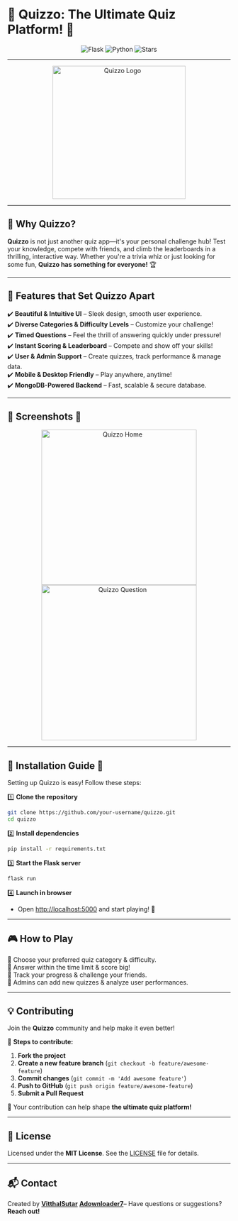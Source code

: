 # 🚀 Quizzo: The Ultimate Quiz Platform! 🎉 

<p align="center">
  <img src="https://img.shields.io/badge/Flask-000000?logo=flask&logoColor=white&style=for-the-badge" alt="Flask">
  <img src="https://img.shields.io/badge/Python-3776AB?logo=python&logoColor=white&style=for-the-badge" alt="Python">
  <img src="https://img.shields.io/github/stars/your-username/quizzo?style=for-the-badge" alt="Stars">
</p>

---

<p align="center">
  <img src="https://user-images.githubusercontent.com/674621/209432385-1e2e2e2e-1e2e-4e2e-8e2e-1e2e2e2e2e2e.png" width="300" alt="Quizzo Logo"/>
</p>

---

## 🎯 Why Quizzo?
**Quizzo** is not just another quiz app—it's your personal challenge hub! Test your knowledge, compete with friends, and climb the leaderboards in a thrilling, interactive way. Whether you're a trivia whiz or just looking for some fun, **Quizzo has something for everyone!** 🏆

---

## 🌟 Features that Set Quizzo Apart

✔️ **Beautiful & Intuitive UI** – Sleek design, smooth user experience.  
✔️ **Diverse Categories & Difficulty Levels** – Customize your challenge!  
✔️ **Timed Questions** – Feel the thrill of answering quickly under pressure!  
✔️ **Instant Scoring & Leaderboard** – Compete and show off your skills!  
✔️ **User & Admin Support** – Create quizzes, track performance & manage data.  
✔️ **Mobile & Desktop Friendly** – Play anywhere, anytime!  
✔️ **MongoDB-Powered Backend** – Fast, scalable & secure database.  

---

## 📸 Screenshots 🎨  

<p align="center">
  <img src="assets/screenshots/home.png" width="350" alt="Quizzo Home"/>
  <img src="assets/screenshots/question.png" width="350" alt="Quizzo Question"/>
</p>

---

## 🔧 Installation Guide 🚀  

Setting up Quizzo is easy! Follow these steps:  

1️⃣ **Clone the repository**  
```bash
git clone https://github.com/your-username/quizzo.git
cd quizzo
```
2️⃣ **Install dependencies**  
```bash
pip install -r requirements.txt
```
3️⃣ **Start the Flask server**  
```bash
flask run
```
4️⃣ **Launch in browser**  
- Open [http://localhost:5000](http://localhost:5000) and start playing! 🎉  

---

## 🎮 How to Play  

🔹 Choose your preferred quiz category & difficulty.  
🔹 Answer within the time limit & score big!  
🔹 Track your progress & challenge your friends.  
🔹 Admins can add new quizzes & analyze user performances.  

---

## 💡 Contributing  

Join the **Quizzo** community and help make it even better!  

📌 **Steps to contribute:**  
1. **Fork the project**  
2. **Create a new feature branch** (`git checkout -b feature/awesome-feature`)  
3. **Commit changes** (`git commit -m 'Add awesome feature'`)  
4. **Push to GitHub** (`git push origin feature/awesome-feature`)  
5. **Submit a Pull Request**  

🚀 Your contribution can help shape **the ultimate quiz platform!**  

---

## 📜 License  

Licensed under the **MIT License**. See the [LICENSE](LICENSE) file for details.  

---

## 📬 Contact  

Created by **[VitthalSutar](https://github.com/VitthalSutar)** 
**[Adownloader7](https://github.com/Adownloader7)**– Have questions or suggestions? **Reach out!**  
